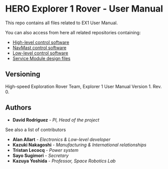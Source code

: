 # HERO Explorer 1 Rover - User Manual

This repo contains all files related to EX1 User Manual.

You can also access from here all related repositories containing:

* [High-level control software](https://github.com/drodriguezSRL/hero_ex1_sw)
* [NavMast control software](https://github.com/drodriguezSRL/hero_ex1_navmast)
* [Low-level control software](https://github.com/drodriguezSRL/hero_ex1_hibot)
* [Service Module design files](https://github.com/drodriguezSRL/hero_ex1_svm)

## Versioning

High-speed Exploration Rover Team, Explorer 1 User Manual Version 1. Rev. 0.

## Authors

* **David Rodriguez** - *PI, Head of the project*

See also a list of contributors

* **Alan Allart** - *Electronics & Low-level developer*
* **Kazuki Nakagoshi** - *Manufacturing & International relationships*
* **Tristan Lecocq** - *Power system*
* **Sayo Sugimori** - *Secretary*
* **Kazuya Yoshida** - *Professor, Space Robotics Lab*
